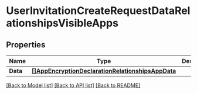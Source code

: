 # UserInvitationCreateRequestDataRelationshipsVisibleApps

## Properties

Name | Type | Description | Notes
------------ | ------------- | ------------- | -------------
**Data** | [**[]AppEncryptionDeclarationRelationshipsAppData**](AppEncryptionDeclaration_relationships_app_data.md) |  | [optional] 

[[Back to Model list]](../README.md#documentation-for-models) [[Back to API list]](../README.md#documentation-for-api-endpoints) [[Back to README]](../README.md)


